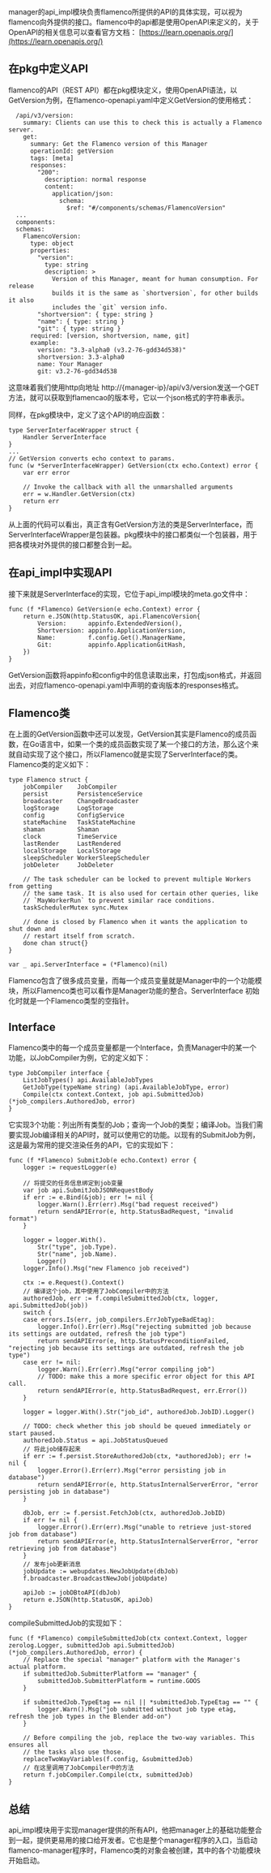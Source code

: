 manager的api_impl模块负责flamenco所提供的API的具体实现，可以视为flamenco向外提供的接口。flamenco中的api都是使用OpenAPI来定义的，关于OpenAPI的相关信息可以查看官方文档： [https://learn.openapis.org/](https://learn.openapis.org/)

## 在pkg中定义API

flamenco的API（REST API）都在pkg模块定义，使用OpenAPI语法，以GetVersion为例，在flamenco-openapi.yaml中定义GetVersion的使用格式：

```
  /api/v3/version:
    summary: Clients can use this to check this is actually a Flamenco server.
    get:
      summary: Get the Flamenco version of this Manager
      operationId: getVersion
      tags: [meta]
      responses:
        "200":
          description: normal response
          content:
            application/json:
              schema:
                $ref: "#/components/schemas/FlamencoVersion"
  ...
  components:
  schemas:
    FlamencoVersion:
      type: object
      properties:
        "version":
          type: string
          description: >
            Version of this Manager, meant for human consumption. For release
            builds it is the same as `shortversion`, for other builds it also
            includes the `git` version info.
        "shortversion": { type: string }
        "name": { type: string }
        "git": { type: string }
      required: [version, shortversion, name, git]
      example:
        version: "3.3-alpha0 (v3.2-76-gdd34d538)"
        shortversion: 3.3-alpha0
        name: Your Manager
        git: v3.2-76-gdd34d538
```

这意味着我们使用http向地址 http://{manager-ip}/api/v3/version发送一个GET方法，就可以获取到flamencao的版本号，它以一个json格式的字符串表示。

同样，在pkg模块中，定义了这个API的响应函数：

```
type ServerInterfaceWrapper struct {
	Handler ServerInterface
}
...
// GetVersion converts echo context to params.
func (w *ServerInterfaceWrapper) GetVersion(ctx echo.Context) error {
	var err error

	// Invoke the callback with all the unmarshalled arguments
	err = w.Handler.GetVersion(ctx)
	return err
}
```

从上面的代码可以看出，真正含有GetVersion方法的类是ServerInterface，而ServerInterfaceWrapper是包装器。pkg模块中的接口都类似一个包装器，用于把各模块对外提供的接口都整合到一起。

## 在api_impl中实现API

接下来就是ServerInterface的实现，它位于api_impl模块的meta.go文件中：

```
func (f *Flamenco) GetVersion(e echo.Context) error {
	return e.JSON(http.StatusOK, api.FlamencoVersion{
		Version:      appinfo.ExtendedVersion(),
		Shortversion: appinfo.ApplicationVersion,
		Name:         f.config.Get().ManagerName,
		Git:          appinfo.ApplicationGitHash,
	})
}
```

GetVersion函数将appinfo和config中的信息读取出来，打包成json格式，并返回出去，对应flamenco-openapi.yaml中声明的查询版本的responses格式。

## Flamenco类

在上面的GetVersion函数中还可以发现，GetVersion其实是Flamenco的成员函数，在Go语言中，如果一个类的成员函数实现了某一个接口的方法，那么这个来就自动实现了这个接口，所以Flamenco就是实现了ServerInterface的类。Flamenco类的定义如下：

```
type Flamenco struct {
	jobCompiler    JobCompiler
	persist        PersistenceService
	broadcaster    ChangeBroadcaster
	logStorage     LogStorage
	config         ConfigService
	stateMachine   TaskStateMachine
	shaman         Shaman
	clock          TimeService
	lastRender     LastRendered
	localStorage   LocalStorage
	sleepScheduler WorkerSleepScheduler
	jobDeleter     JobDeleter

	// The task scheduler can be locked to prevent multiple Workers from getting
	// the same task. It is also used for certain other queries, like
	// `MayWorkerRun` to prevent similar race conditions.
	taskSchedulerMutex sync.Mutex

	// done is closed by Flamenco when it wants the application to shut down and
	// restart itself from scratch.
	done chan struct{}
}

var _ api.ServerInterface = (*Flamenco)(nil)
```

Flamenco包含了很多成员变量，而每一个成员变量就是Manager中的一个功能模块，所以Flamenco类也可以看作是Manager功能的整合。ServerInterface 初始化时就是一个Flamenco类型的空指针。

## Interface

Flamenco类中的每一个成员变量都是一个Interface，负责Manager中的某一个功能，以JobCompiler为例，它的定义如下：

```
type JobCompiler interface {
	ListJobTypes() api.AvailableJobTypes
	GetJobType(typeName string) (api.AvailableJobType, error)
	Compile(ctx context.Context, job api.SubmittedJob) (*job_compilers.AuthoredJob, error)
}
```

它实现3个功能：列出所有类型的Job；查询一个Job的类型；编译Job。当我们需要实现Job编译相关的API时，就可以使用它的功能。以现有的SubmitJob为例，这是最为常用的提交渲染任务的API，它的实现如下：

```
func (f *Flamenco) SubmitJob(e echo.Context) error {
	logger := requestLogger(e)

    // 将提交的任务信息绑定到job变量
	var job api.SubmitJobJSONRequestBody
	if err := e.Bind(&job); err != nil {
		logger.Warn().Err(err).Msg("bad request received")
		return sendAPIError(e, http.StatusBadRequest, "invalid format")
	}

	logger = logger.With().
		Str("type", job.Type).
		Str("name", job.Name).
		Logger()
	logger.Info().Msg("new Flamenco job received")

	ctx := e.Request().Context()
	// 编译这个job，其中使用了JobCompiler中的方法
	authoredJob, err := f.compileSubmittedJob(ctx, logger, api.SubmittedJob(job))
	switch {
	case errors.Is(err, job_compilers.ErrJobTypeBadEtag):
		logger.Info().Err(err).Msg("rejecting submitted job because its settings are outdated, refresh the job type")
		return sendAPIError(e, http.StatusPreconditionFailed, "rejecting job because its settings are outdated, refresh the job type")
	case err != nil:
		logger.Warn().Err(err).Msg("error compiling job")
		// TODO: make this a more specific error object for this API call.
		return sendAPIError(e, http.StatusBadRequest, err.Error())
	}

	logger = logger.With().Str("job_id", authoredJob.JobID).Logger()

	// TODO: check whether this job should be queued immediately or start paused.
	authoredJob.Status = api.JobStatusQueued
    // 将此job储存起来
	if err := f.persist.StoreAuthoredJob(ctx, *authoredJob); err != nil {
		logger.Error().Err(err).Msg("error persisting job in database")
		return sendAPIError(e, http.StatusInternalServerError, "error persisting job in database")
	}

	dbJob, err := f.persist.FetchJob(ctx, authoredJob.JobID)
	if err != nil {
		logger.Error().Err(err).Msg("unable to retrieve just-stored job from database")
		return sendAPIError(e, http.StatusInternalServerError, "error retrieving job from database")
	}
    // 发布job更新消息
	jobUpdate := webupdates.NewJobUpdate(dbJob)
	f.broadcaster.BroadcastNewJob(jobUpdate)

	apiJob := jobDBtoAPI(dbJob)
	return e.JSON(http.StatusOK, apiJob)
}
```

compileSubmittedJob的实现如下：

```
func (f *Flamenco) compileSubmittedJob(ctx context.Context, logger zerolog.Logger, submittedJob api.SubmittedJob) (*job_compilers.AuthoredJob, error) {
	// Replace the special "manager" platform with the Manager's actual platform.
	if submittedJob.SubmitterPlatform == "manager" {
		submittedJob.SubmitterPlatform = runtime.GOOS
	}

	if submittedJob.TypeEtag == nil || *submittedJob.TypeEtag == "" {
		logger.Warn().Msg("job submitted without job type etag, refresh the job types in the Blender add-on")
	}

	// Before compiling the job, replace the two-way variables. This ensures all
	// the tasks also use those.
	replaceTwoWayVariables(f.config, &submittedJob)
    // 在这里调用了JobCompiler中的方法
	return f.jobCompiler.Compile(ctx, submittedJob)
}
```

## 总结

api_impl模块用于实现manager提供的所有API，他把manager上的基础功能整合到一起，提供更易用的接口给开发者。它也是整个manager程序的入口，当启动flamenco-manager程序时，Flamenco类的对象会被创建，其中的各个功能模块开始启动。